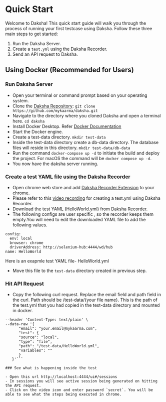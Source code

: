 # Quick Start

Welcome to Daksha! This quick start guide will walk you through the process of running your first testcase using Daksha. Follow these three main steps to get started:

1. Run the Daksha Server.
2. Create a `test.yml` using the Daksha Recorder.
3. Send an API request to Daksha.

## Using Docker (Recommended for Users)

### Run Daksha Server

   - Open your terminal or command prompt based on your operating system.
   - Clone the [Daksha Repository](https://github.com/mykaarma/daksha):
     ```git clone https://github.com/mykaarma/daksha.git```
   - Navigate to the directory where you cloned Daksha and open a terminal here.
     ```cd daksha```
   - Install Docker Desktop. Refer [Docker Documentation](https://docs.docker.com/compose/install/)
   - Start the Docker engine.
   - Create a test-data directory.
   ```mkdir test-data```
   - Inside the test-data directory create a db-data directory. The database files will reside in this directory.
   ```mkdir test-data/db-data```
   - Run the command `docker-compose up -d` to initiate the build and deploy the project.
      For macOS the command will be `docker compose up -d`.
   - You now have the daksha server running.

### Create a test YAML file using the Daksha Recorder

   - Open chrome web store and add [Daksha Recorder Extension](https://chrome.google.com/webstore/detail/daksha-recorder/gmpmpceenkghjdlelhgepnknlijllfom?utm_source=ext_sidebar&hl=en-GB) to your chrome.
   - Please refer to this [video recording](https://youtu.be/4FRdS2iJZoQ?t=986) for creating a test.yml using Daksha Recorder.
   - Download the test YAML (HelloWorld.yml) from Daksha Recorder.
   - The following configs are user specific , so the recorder keeps them empty.You will need to edit the downloaded YAML file to add the following values.
   ```
   config:
     env: local
     browser: chrome
     driverAddress: http://selenium-hub:4444/wd/hub
   name: HelloWorld
   ```
   Here is an exapmle test YAML file-  HelloWorld.yml
   - Move this file to the `test-data` directory created in previous step.

### Hit API Request

   - Copy the following curl request. Replace the email field and path field in the curl. Path should be /test-data/{your file name}. This is the path of the test.yml that you had copied in the test-data directory and mounted in docker.
   ```curl --location --request POST 'http://127.0.0.1:8083/daksha/runner' \
--header 'Content-Type: text/plain' \
--data-raw '{
         "email": "your.email@mykaarma.com",
         "test": {
         "source": "local",
         "type": "file",
         "path": "/test-data/HelloWorld.yml",
         "variables": ""
         }
      }'```

### See what is happening inside the test

   - Open this url http://localhost:4444/ui#/sessions 
   - In sessions you will see active session being generated on hitting the API request.
   - Click on the video icon and enter password `secret`. You will be able to see what the steps being executed in chrome.
